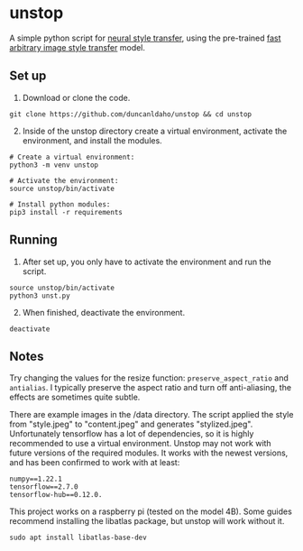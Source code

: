 # unstop

A simple python script for [neural style transfer](https://en.wikipedia.org/wiki/Neural_Style_Transfer), using the pre-trained [fast arbitrary image style transfer](https://tfhub.dev/google/magenta/arbitrary-image-stylization-v1-256/2) model.

## Set up

1. Download or clone the code.
```
git clone https://github.com/duncanldaho/unstop && cd unstop
```
2. Inside of the unstop directory create a virtual environment, activate the
environment, and install the modules.
```
# Create a virtual environment:
python3 -m venv unstop

# Activate the environment:
source unstop/bin/activate

# Install python modules:
pip3 install -r requirements
```
## Running

1. After set up, you only have to activate the environment and run the script.
```
source unstop/bin/activate
python3 unst.py
```
2. When finished, deactivate the environment.
```
deactivate
```
## Notes

Try changing the values for the resize function: `preserve_aspect_ratio` and
`antialias`. I typically preserve the aspect ratio and turn off anti-aliasing,
the effects are sometimes quite subtle. 

There are example images in the /data directory. The script applied
the style from "style.jpeg" to "content.jpeg" and generates "stylized.jpeg".
Unfortunately tensorflow has a lot of dependencies, so it is highly
recommended to use a virtual environment. Unstop may not work with future
versions of the required modules. It works with the newest versions, and has been
confirmed to work with at least:
```
numpy==1.22.1
tensorflow==2.7.0
tensorflow-hub==0.12.0.
```
This project works on a raspberry pi (tested on the model 4B). Some guides
recommend installing the libatlas package, but unstop will work without it. 
```
sudo apt install libatlas-base-dev
```
